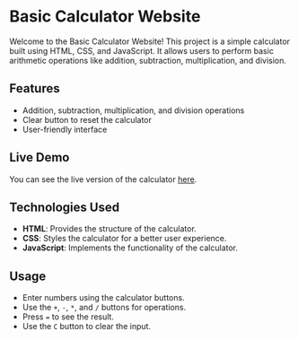 # Basic Calculator Website

Welcome to the Basic Calculator Website! This project is a simple calculator built using HTML, CSS, and JavaScript. It allows users to perform basic arithmetic operations like addition, subtraction, multiplication, and division.

## Features

- Addition, subtraction, multiplication, and division operations
- Clear button to reset the calculator
- User-friendly interface

## Live Demo

You can see the live version of the calculator [here](https://souvik-calculator.vercel.app/).

## Technologies Used

- **HTML**: Provides the structure of the calculator.
- **CSS**: Styles the calculator for a better user experience.
- **JavaScript**: Implements the functionality of the calculator.

## Usage

- Enter numbers using the calculator buttons.
- Use the `+`, `-`, `*`, and `/` buttons for operations.
- Press `=` to see the result.
- Use the `C` button to clear the input.

